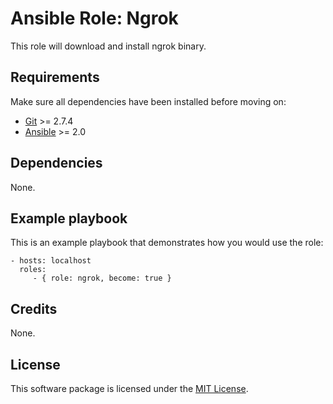 # Ansible Role: Ngrok

This role will download and install ngrok binary.

## Requirements

Make sure all dependencies have been installed before moving on:

* [Git](https://git-scm.com/) >= 2.7.4
* [Ansible](https://www.ansible.com/) >= 2.0

## Dependencies

None.

## Example playbook

This is an example playbook that demonstrates how you would use the role:

    - hosts: localhost
      roles:
         - { role: ngrok, become: true }

## Credits

None.

## License

This software package is licensed under the [MIT License](https://opensource.org/licenses/MIT).
